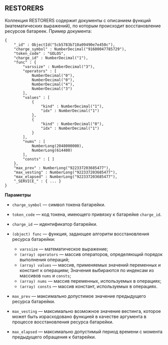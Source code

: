 ## RESTORERS

Коллекция RESTORERS содержит документы с описанием функций (математических выражений), по которым происходит восстановление ресурсов батареек. Пример документа:
```
{
    "_id" : ObjectId("5cb5783b710a09490e7e450c"),
    "charge_symbol" : NumberDecimal("91600047785729"),
    "token_code" : "GOLOS",
    "charge_id" : NumberDecimal("1"),
    "func" : {
        "varssize" : NumberDecimal("3"),
        "operators" : [
            NumberDecimal("0"),
            NumberDecimal("0"),
            NumberDecimal("4"),
            NumberDecimal("3")
        ],
        "values" : [
            {
                "kind" : NumberDecimal("1"),
                "idx" : NumberDecimal("1")
            },
            {
                "kind" : NumberDecimal("0"),
                "idx" : NumberDecimal("1")
            }
        ],
        "nums" : [
            NumberLong(2048000000),
            NumberLong(614400)
        ],
        "consts" : [ ]
    },
    "max_prev" : NumberLong("922337203685477"),
    "max_vesting" : NumberLong("922337203685477"),
    "max_elapsed" : NumberLong("922337203685477"),
    "_SERVICE_" : { ... }
}
```
**Параметры**   
* `charge_symbol` — символ токена батарейки.  

* `token_code` — код токена, имеющего привязку к батарейке `charge_id`.  
* `charge_id` — идентификатор батарейки.  

* `(object) func` — функция, задающее алгоритм восстановления ресурса батарейки:  
    * `varssize` — математическое выражение;  
    * `(array) operators` — массив операторов, определяющий порядок выполнения операций;  
    * `(array) values` — массив, применяемых значений переменных и констант к операциям;   Значения выбираются по индексам из массивов `nums` и `consts`;  
    * `(array) nums` — массив переменных, используемых в операциях;  
    * `(array) consts` — массив констант, используемых в операциях.  

* `max_prev` — максимально допустимое значение предыдущего ресурса батарейки.  

* `max_vesting` — максимально возможное значение вестинга, которое может быть израсходовано функцией в качестве аргумента в процессе восстановления ресурса батарейки.  

* `max_elapsed` — максимально допустимый период времени с момента предыдущего обращения к батарейки. 
